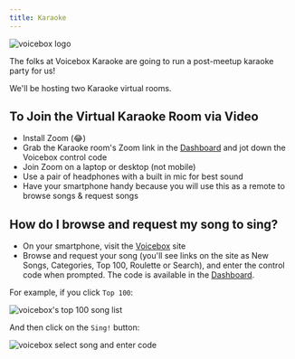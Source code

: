 ```yaml
---
title: Karaoke
---
```


![voicebox logo](/images/voicebox-logo.svg)

The folks at Voicebox Karaoke are going to run a post-meetup karaoke party for us!

We'll be hosting two Karaoke virtual rooms.

## To Join the Virtual Karaoke Room via Video

- Install Zoom (😂)
- Grab the Karaoke room's Zoom link in the [Dashboard](/home) and jot down the Voicebox control code
- Join Zoom on a laptop or desktop (not mobile)
- Use a pair of headphones with a built in mic for best sound
- Have your smartphone handy because you will use this as a remote to browse songs & request songs

## How do I browse and request my song to sing?

- On your smartphone, visit the [Voicebox](https://vbsongs.com) site
- Browse and request your song (you'll see links on the site as New Songs, Categories, Top 100, Roulette or Search), and enter the control code when prompted. The code is available in the [Dashboard](/home).

For example, if you click `Top 100`:

![voicebox's top 100 song list](/images/voicebox-top-100.png)

And then click on the `Sing!` button:

![voicebox select song and enter code](/images/voicebox-enter-code.png)
